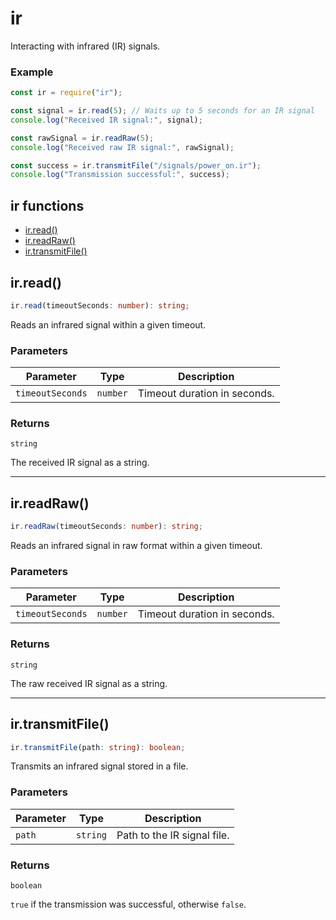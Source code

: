 # ir

Interacting with infrared (IR) signals.

### Example

```js
const ir = require("ir");

const signal = ir.read(5); // Waits up to 5 seconds for an IR signal
console.log("Received IR signal:", signal);

const rawSignal = ir.readRaw(5);
console.log("Received raw IR signal:", rawSignal);

const success = ir.transmitFile("/signals/power_on.ir");
console.log("Transmission successful:", success);
```

<!-- index-start -->
## ir functions

- [ir.read()](#irread)
- [ir.readRaw()](#irreadraw)
- [ir.transmitFile()](#irtransmitfile)
<!-- index-end -->

## ir.read()

```ts
ir.read(timeoutSeconds: number): string;
```

Reads an infrared signal within a given timeout.

### Parameters

| Parameter        | Type     | Description                  |
| ---------------- | -------- | ---------------------------- |
| `timeoutSeconds` | `number` | Timeout duration in seconds. |

### Returns

`string`

The received IR signal as a string.

---

## ir.readRaw()

```ts
ir.readRaw(timeoutSeconds: number): string;
```

Reads an infrared signal in raw format within a given timeout.

### Parameters

| Parameter        | Type     | Description                  |
| ---------------- | -------- | ---------------------------- |
| `timeoutSeconds` | `number` | Timeout duration in seconds. |

### Returns

`string`

The raw received IR signal as a string.

---

## ir.transmitFile()

```ts
ir.transmitFile(path: string): boolean;
```

Transmits an infrared signal stored in a file.

### Parameters

| Parameter | Type     | Description                 |
| --------- | -------- | --------------------------- |
| `path`    | `string` | Path to the IR signal file. |

### Returns

`boolean`

`true` if the transmission was successful, otherwise `false`.
